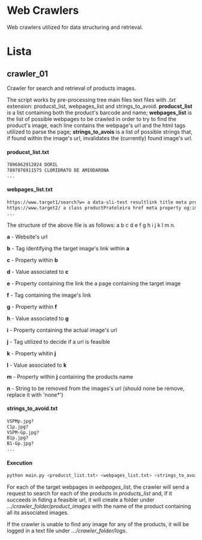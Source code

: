 # Web Crawlers
Web crawlers utilized for data structuring and retrieval.

# Lista

## crawler_01
Crawler for search and retrieval of products images.

The script works by pre-processing tree main files text files with _.txt_ extension: producst_list, webpages_list and strings_to_avoid. **producst_list** is a list containing both the product's barcode and name; **webpages_list** is the list of possible webpages to be crawled in order to try to find the product's image, each line contains the webpage's url and the html tags utilized to parse the page; **strings_to_avois** is a list of possible strings that, if found within the image's url, invalidates the (currently) found image's url.

#### producst_list.txt
```txt
7896862912024 DORIL
7897076911575 CLORIDRATO DE AMIODARONA
...
```
#### webpages_list.txt
```txt
https://www.target1/search?w= a data-sli-test resultlink title meta property og:image content meta property og:title content ?width=135&height=135
https://www.target2/ a class productPrateleira href meta property og:image content meta property og:title content none*
...
```
The structure of the above file is as follows: a b c d e f g h i j k l m n.

**a** - Website's url

**b** - Tag identifying the target image's link within **a**

**c** - Property within **b**

**d** - Value associated to **c**

**e** - Property containing the link the a page containing the target image

**f** - Tag containing the image's link

**g** - Property within **f**

**h** - Value associated to **g**

**i** - Property containing the actual image's url

**j** - Tag utilized to decide if a url is feasible

**k** - Property whitin **j**

**l** - Value associated to **k**

**m** - Property within **j** containing the products name

**n** - String to be removed from the images's url (should none be remove, replace it with 'none*')

#### strings_to_avoid.txt
```txt
VSPMp.jpg?
C1p.jpg?
VSPM-Gp.jpg?
B1p.jpg?
B1-Gp.jpg?
...
```
#### Execution
```py
python main.py <producst_list.txt> <webpages_list.txt> <strings_to_avoid.txt>
```
For each of the target webpages in _webpages_list_, the crawler will send a request to search for each of the products in _products_list_ and, if it succeeds in fiding a feasible url, it will create a folder under _.../crawler_folder/product_images_ with the name of the product containing all its associated images.

If the crawler is unable to find any image for any of the products, it will be logged in a text file under _.../crawler_folder/logs_.
